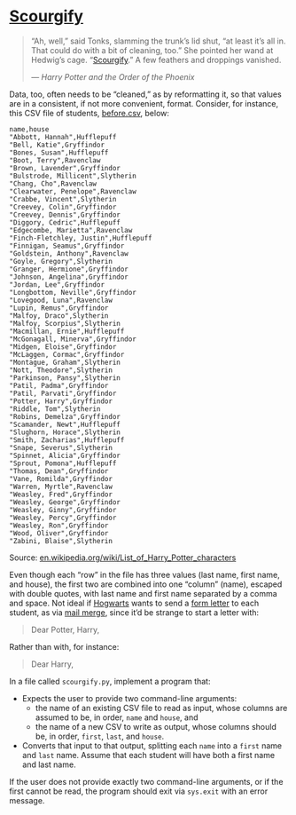 # [Scourgify](https://cs50.harvard.edu/python/2022/psets/6/scourgify/#scourgify)

> “Ah, well,” said Tonks, slamming the trunk’s lid shut, “at least it’s all in. That could do with a bit of cleaning, too.” She pointed her wand at Hedwig’s cage. “[Scourgify](https://harrypotter.fandom.com/wiki/Scouring_Charm).” A few feathers and droppings vanished.
>
> — _Harry Potter and the Order of the Phoenix_

Data, too, often needs to be “cleaned,” as by reformatting it, so that values are in a consistent, if not more convenient, format. Consider, for instance, this CSV file of students, [before.csv](https://cs50.harvard.edu/python/2022/psets/6/scourgify/before.csv), below:

```csv
name,house
"Abbott, Hannah",Hufflepuff
"Bell, Katie",Gryffindor
"Bones, Susan",Hufflepuff
"Boot, Terry",Ravenclaw
"Brown, Lavender",Gryffindor
"Bulstrode, Millicent",Slytherin
"Chang, Cho",Ravenclaw
"Clearwater, Penelope",Ravenclaw
"Crabbe, Vincent",Slytherin
"Creevey, Colin",Gryffindor
"Creevey, Dennis",Gryffindor
"Diggory, Cedric",Hufflepuff
"Edgecombe, Marietta",Ravenclaw
"Finch-Fletchley, Justin",Hufflepuff
"Finnigan, Seamus",Gryffindor
"Goldstein, Anthony",Ravenclaw
"Goyle, Gregory",Slytherin
"Granger, Hermione",Gryffindor
"Johnson, Angelina",Gryffindor
"Jordan, Lee",Gryffindor
"Longbottom, Neville",Gryffindor
"Lovegood, Luna",Ravenclaw
"Lupin, Remus",Gryffindor
"Malfoy, Draco",Slytherin
"Malfoy, Scorpius",Slytherin
"Macmillan, Ernie",Hufflepuff
"McGonagall, Minerva",Gryffindor
"Midgen, Eloise",Gryffindor
"McLaggen, Cormac",Gryffindor
"Montague, Graham",Slytherin
"Nott, Theodore",Slytherin
"Parkinson, Pansy",Slytherin
"Patil, Padma",Gryffindor
"Patil, Parvati",Gryffindor
"Potter, Harry",Gryffindor
"Riddle, Tom",Slytherin
"Robins, Demelza",Gryffindor
"Scamander, Newt",Hufflepuff
"Slughorn, Horace",Slytherin
"Smith, Zacharias",Hufflepuff
"Snape, Severus",Slytherin
"Spinnet, Alicia",Gryffindor
"Sprout, Pomona",Hufflepuff
"Thomas, Dean",Gryffindor
"Vane, Romilda",Gryffindor
"Warren, Myrtle",Ravenclaw
"Weasley, Fred",Gryffindor
"Weasley, George",Gryffindor
"Weasley, Ginny",Gryffindor
"Weasley, Percy",Gryffindor
"Weasley, Ron",Gryffindor
"Wood, Oliver",Gryffindor
"Zabini, Blaise",Slytherin

```

Source: [en.wikipedia.org/wiki/List_of_Harry_Potter_characters](https://en.wikipedia.org/wiki/List_of_Harry_Potter_characters)

Even though each “row” in the file has three values (last name, first name, and house), the first two are combined into one “column” (name), escaped with double quotes, with last name and first name separated by a comma and space. Not ideal if [Hogwarts](https://en.wikipedia.org/wiki/Hogwarts) wants to send a [form letter](https://en.wikipedia.org/wiki/Form_letter) to each student, as via [mail merge](https://en.wikipedia.org/wiki/Mail_merge), since it’d be strange to start a letter with:

> Dear Potter, Harry,

Rather than with, for instance:

> Dear Harry,

In a file called `scourgify.py`, implement a program that:

- Expects the user to provide two command-line arguments:
  - the name of an existing CSV file to read as input, whose columns are assumed to be, in order, `name` and `house`, and
  - the name of a new CSV to write as output, whose columns should be, in order, `first`, `last`, and `house`.
- Converts that input to that output, splitting each `name` into a `first` name and `last` name. Assume that each student will have both a first name and last name.

If the user does not provide exactly two command-line arguments, or if the first cannot be read, the program should exit via `sys.exit` with an error message.
